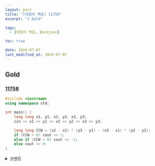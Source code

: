 ```yaml
---
layout: post
title: "[데일리 백준] 11758"
excerpt: "1 Gold"

tags:
  - [데일리 백준, Backjoon]

toc: true

date: 2024-07-07
last_modified_at: 2024-07-07
---
```

## Gold
### [11758][def]

```c++
#include <iostream>
using namespace std;

int main() {
    long long x1, y1, x2, y2, x3, y3;
    cin >> x1 >> y1 >> x2 >> y2 >> x3 >> y3;

    long long CCW = (x2 - x1) * (y3 - y1) - (x3 - x1) * (y2 - y1);
    if (CCW > 0) cout << 1;
    else if (CCW < 0) cout << -1;
    else cout << 0;
}
```

<details>
<summary>코멘트</summary>
<div markdown="1">

- [CCW 알고리즘](https://degurii.tistory.com/47#code)의 존재를 알게되었다.   

- 아래는 신발끈 공식을 적용한 코드 (결과는 같다.)

```c++
#include <iostream>
using namespace std;

int main() {
    long long x1, y1, x2, y2, x3, y3;
    cin >> x1 >> y1 >> x2 >> y2 >> x3 >> y3;

    long long CCW = (x1*y2 + x2*y3 + x3*y1) - (x2*y1 + x3*y2 + x1*y3);
    if (CCW > 0) cout << 1;
    else if (CCW < 0) cout << -1;
    else cout << 0;
}
```

</div>
</details> 

[def]: https://www.acmicpc.net/problem/11758